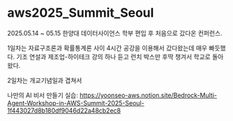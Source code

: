 # aws2025_Summit_Seoul
2025.05.14 ~ 05.15
한양대 데이터사이언스 학부 편입 후 처음으로 갔다온 컨퍼런스.

1일차는 자료구조론과 확률통계론 사이 4시간 공강을 이용해서 갔다왔는데 매우 빠듯했다. 기조 연설과 제조업-하이테크 강의 하나 듣고 런치 박스만 후딱 챙겨서 학교로 돌아왔다.

2일차는 개교기념일과 겹쳐서 



나만의 AI 비서 만들기 실습: https://yoonseo-aws.notion.site/Bedrock-Multi-Agent-Workshop-in-AWS-Summit-2025-Seoul-1f443027d8b180df9046d22a48cb2ec8
